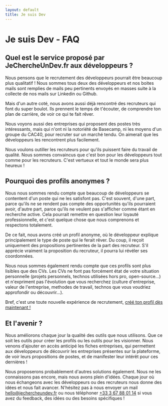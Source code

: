 ```yaml
---
layout: default
title: Je suis Dev
---
```

# Je suis Dev - FAQ

## Quel est le service proposé par JeChercheUnDev.fr aux développeurs ?

Nous pensons que le recrutement des développeurs pourrait être beaucoup plus qualitatif ! Nous sommes tous deux des développeurs et nos boites mails sont remplies de mails peu pertinents envoyés en masses suite à la collecte de nos mails sur Linkedin ou Github.

Mais d'un autre coté, nous avons aussi déjà rencontré des recruteurs qui font du super boulot. Ils prennent le temps de t'écouter, de comprendre ton plan de carrière, de voir ce qui te fait rêver. 

Nous voyons aussi des entreprises qui proposent des postes très intéressants, mais qui n'ont ni la notoriété de Basecamp, ni les moyens d'un groupe du CAC40, pour recruter sur un marché tendu. On aimerait que les développeurs les rencontrent plus facilement.

Nous voulons outiller les recruteurs pour qu'ils puissent faire du travail de qualité. Nous sommes convaincus que c'est bon pour les développeurs tout comme pour les recruteurs. C'est vertueux et tout le monde sera plus heureux !

## Pourquoi des profils anonymes ?

Nous nous sommes rendu compte que beaucoup de développeurs se contentent d'un poste qui ne les satisfont pas. C'est souvent, d'une part, parce qu'ils ne se rendent pas compte des opportunités qu'ils pourraient avoir, d'autre part, parce qu'ils ne veulent pas s'afficher comme étant en recherche active. Cela pourrait remettre en question leur loyauté professionnelle, et c'est quelque chose que nous comprenons et respectons totalement.

De ce fait, nous avons créé un profil anonyme, où le développeur explique principalement le type de poste qui le ferait rêver. Du coup, il reçoit uniquement des propositions pertinentes de la part des recruteur. S'il apprécie vraiment la proposition du recruteur, il pourra lui révéler ses coordonnées.

Nous nous sommes également rendu compte que ces profils sont plus lisibles que des CVs. Les CVs ne font pas forcément état de votre situation personnelle (projets personnels, technos utilisées hors pro, open-source...) et n'expriment pas l'évolution que vous recherchez (culture d'entreprise, valeur de l'entreprise, methodes de travail, technos que vous voudriez approfondir ou découvrir...).

Bref, c'est une toute nouvelle expérience de recrutement, [créé ton profil dès maintenant !](http://http://jechercheundev.fr/dreamjob/dev_index.html)

## Et l'avenir ?

Nous améliorons chaque jour la qualité des outils que nous utilisons. Que ce soit les outils pour créer les profils ou les outils pour les visionner. Nous venons d’ajouter en accès anticipé les fiches entreprises, qui permettent aux développeurs de découvrir les entreprises présentes sur la plateforme, de voir leurs propositions de postes, et de manifester leur intérêt pour ces dernières !

Nous proposerons probablement d'autres solutions également. Nous ne les connaissons pas encore, mais nous avons plein d'idées. Chaque jour où nous échangeons avec les développeurs ou des recruteurs nous donne des idées et nous fait avancer. N'hésitez pas à nous envoyer un mail [hello@jechercheundev.fr](mailto:hello@jechercheundev.fr) ou nous téléphoner [+33 3 67 88 01 14](tel:+33367880114) si vous avez du feedback, des idées ou des besoins spécifiques !